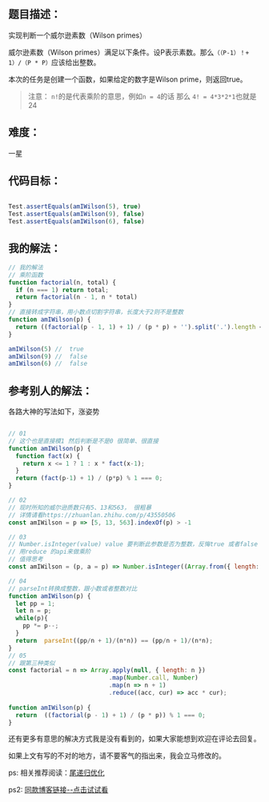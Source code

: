 ## 题目描述：

实现判断一个威尔逊素数（Wilson primes）

威尔逊素数（Wilson primes）满足以下条件。设P表示素数。那么`（（P-1）！+ 1）/（P * P）`应该给出整数。

本次的任务是创建一个函数，如果给定的数字是Wilson prime，则返回true。

>注意： `n!`的是代表乘阶的意思，例如`n = 4`的话 那么 `4! = 4*3*2*1`也就是24

## 难度：

一星

## 代码目标：

````js

Test.assertEquals(amIWilson(5), true)
Test.assertEquals(amIWilson(9), false)
Test.assertEquals(amIWilson(6), false)

````

## 我的解法：

````js
// 我的解法
// 乘阶函数
function factorial(n, total) {
  if (n === 1) return total;
  return factorial(n - 1, n * total)
}
// 直接转成字符串，用小数点切割字符串，长度大于2则不是整数
function amIWilson(p) {
  return ((factorial(p - 1, 1) + 1) / (p * p) + '').split('.').length < 2
}

amIWilson(5) //  true
amIWilson(9) //  false
amIWilson(6) //  false

````

## 参考别人的解法：

各路大神的写法如下，涨姿势

````js

// 01 
// 这个也是直接模1 然后判断是不是0 很简单、很直接
function amIWilson(p) {
  function fact(x) {
    return x <= 1 ? 1 : x * fact(x-1);
  }
  return (fact(p-1) + 1) / (p*p) % 1 === 0;
}

// 02
// 现时所知的威尔逊质数只有5、13和563， 很粗暴
// 详情请看https://zhuanlan.zhihu.com/p/43550506
const amIWilson = p => [5, 13, 563].indexOf(p) > -1

// 03 
// Number.isInteger(value) value 要判断此参数是否为整数，反悔true 或者false
// 用reduce 的api来做乘阶
// 值得思考
const amIWilson = (p, a = p) => Number.isInteger((Array.from({ length: a - 1 }, () => --a).reduce((p, n) => p * n) + 1) / p ** 2);

// 04
// parseInt转换成整数，跟小数或者整数对比
function amIWilson(p) {
  let pp = 1;
  let n = p;
  while(p){
    pp *= p--;
  }
  return  parseInt((pp/n + 1)/(n*n)) == (pp/n + 1)/(n*n);
}
// 05
// 跟第三种类似
const factorial = n => Array.apply(null, { length: n })
                            .map(Number.call, Number)
                            .map(n => n + 1)
                            .reduce((acc, cur) => acc * cur);
                            
function amIWilson(p) {
  return  ((factorial(p - 1) + 1) / (p * p)) % 1 === 0;
}
````

还有更多有意思的解决方式我是没有看到的，如果大家能想到欢迎在评论去回复。

如果上文有写的不对的地方，请不要客气的指出来，我会立马修改的。


ps: 相关推荐阅读：[尾递归优化](http://www.ruanyifeng.com/blog/2015/04/tail-call.html)

ps2: [同款博客链接--点击试试看](https://blog.naice.me/article/5c1d23ffca213a7b6b266f4d)